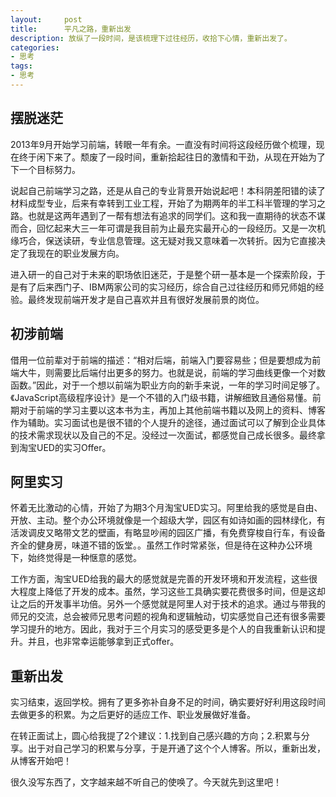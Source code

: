 ```yaml
---
layout:     post
title:      平凡之路，重新出发
description: 放纵了一段时间，是该梳理下过往经历，收拾下心情，重新出发了。
categories: 
- 思考
tags: 
- 思考
---
```


## 摆脱迷茫

2013年9月开始学习前端，转眼一年有余。一直没有时间将这段经历做个梳理，现在终于闲下来了。颓废了一段时间，重新拾起往日的激情和干劲，从现在开始为了下一个目标努力。

说起自己前端学习之路，还是从自己的专业背景开始说起吧！本科阴差阳错的读了材料成型专业，后来有幸转到工业工程，开始了为期两年的半工科半管理的学习之路。也就是这两年遇到了一帮有想法有追求的同学们。这和我一直期待的状态不谋而合，回忆起来大三一年可谓是我目前为止最充实最开心的一段经历。又是一次机缘巧合，保送读研，专业信息管理。这无疑对我又意味着一次转折。因为它直接决定了我现在的职业发展方向。

进入研一的自己对于未来的职场依旧迷茫，于是整个研一基本是一个探索阶段，于是有了后来西门子、IBM两家公司的实习经历，综合自己过往经历和师兄师姐的经验。最终发现前端开发才是自己喜欢并且有很好发展前景的岗位。

## 初涉前端

借用一位前辈对于前端的描述：“相对后端，前端入门要容易些；但是要想成为前端大牛，则需要比后端付出更多的努力。也就是说，前端的学习曲线更像一个对数函数。”因此，对于一个想以前端为职业方向的新手来说，一年的学习时间足够了。《JavaScript高级程序设计》是一个不错的入门级书籍，讲解细致且通俗易懂。前期对于前端的学习主要以这本书为主，再加上其他前端书籍以及网上的资料、博客作为辅助。实习面试也是很不错的个人提升的途径，通过面试可以了解到企业具体的技术需求现状以及自己的不足。没经过一次面试，都感觉自己成长很多。最终拿到淘宝UED的实习Offer。


## 阿里实习

怀着无比激动的心情，开始了为期3个月淘宝UED实习。阿里给我的感觉是自由、开放、主动。整个办公环境就像是一个超级大学，园区有如诗如画的园林绿化，有活泼调皮又略带文艺的壁画，有略显吵闹的园区广播，有免费穿梭自行车，有设备齐全的健身房，味道不错的饭堂。。虽然工作时常紧张，但是待在这种办公环境下，始终觉得是一种惬意的感觉。

工作方面，淘宝UED给我的最大的感觉就是完善的开发环境和开发流程，这些很大程度上降低了开发的成本。虽然，学习这些工具确实要花费很多时间，但是这却让之后的开发事半功倍。另外一个感觉就是阿里人对于技术的追求。通过与带我的师兄的交流，总会被师兄思考问题的视角和逻辑触动，切实感觉自己还有很多需要学习提升的地方。因此，我对于三个月实习的感受更多是个人的自我重新认识和提升。并且，也非常幸运能够拿到正式offer。

## 重新出发

实习结束，返回学校。拥有了更多弥补自身不足的时间，确实要好好利用这段时间去做更多的积累。为之后更好的适应工作、职业发展做好准备。

在转正面试上，圆心给我提了2个建议：1.找到自己感兴趣的方向；2.积累与分享。出于对自己学习的积累与分享，于是开通了这个个人博客。所以，重新出发，从博客开始吧！

很久没写东西了，文字越来越不听自己的使唤了。今天就先到这里吧！







